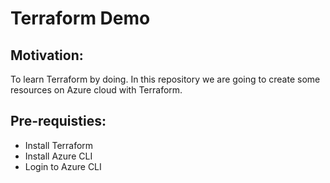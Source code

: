 # Terraform Demo

## Motivation:

To learn Terraform by doing. In this repository we are going to create some resources on Azure cloud with Terraform.


## Pre-requisties:

- Install Terraform 
- Install Azure CLI
- Login to Azure CLI 
